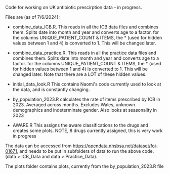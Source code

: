 Code for working on UK antibiotic prescirption data - in progress. 

Files are (as of 7/6/2024): 

- combine_data_ICB.R. This reads in all the ICB data files and combines them. Splits date into month and year and converts age to a factor. for the columns UNIQUE_PATIENT_COUNT & ITEMS, the * (used for hidden values between 1 and 4) is converted to 1. This will be changed later.

- combine_data_practice.R. This reads in all the practice data files and combines them. Splits date into month and year and converts age to a factor. for the columns UNIQUE_PATIENT_COUNT & ITEMS, the * (used for hidden values between 1 and 4) is converted to 1. This will be changed later. Note that there are a LOT of these hidden values.

- initial_data_look.R This contains Naomi's code currently used to look at the data, and is constantly changing.

- by_population_2023.R calculates the rate of items prescribed by ICB in 2023. Averaged across months. Excludes Wales, unknown demographics and indeterminate gender.
Also looks at seasonality in 2023

- AWARE.R This assigns the aware classifications to the drugs and creates some plots. NOTE, 8 drugs currently assigned, this is very work in progress

The data can be accessed from https://opendata.nhsbsa.net/dataset/foi-01671, and needs to be put in subfolders of data to run the above code. (data > ICB_Data and data > Practice_Data).

The plots folder contains plots, currently from the by_population_2023.R file
